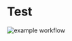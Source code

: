 # Test

![example workflow](https://github.com/kevin-wells/test/actions/workflows/github-actions-demo.yml/badge.svg)
